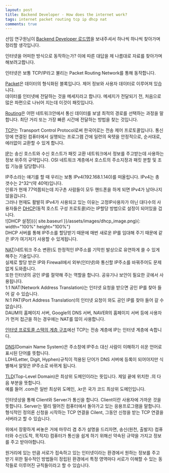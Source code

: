 ```yaml
---
layout: post
title: Backend Developer - How does the internet work?
tags: internet packet routing tcp ip dhcp nat
comments: true
---
```


선임 연구원님이 [Backend Developer 로드맵](https://roadmap.sh/backend)을 보내주셔서 하나씩 하나씩 찾아가며 정리할 생각입니다.

인터넷을 어떠한 방식으로 동작하는가? 이에 따른 대답을 제 나름대로 자료를 찾아가며 해보려고합니다.

인터넷은 보통 TCP/IP라고 불리는 Packet Routing Network를 통해 동작합니다.

[Packet](https://ko.wikipedia.org/wiki/%EB%84%A4%ED%8A%B8%EC%9B%8C%ED%81%AC_%ED%8C%A8%ED%82%B7)은 데이터의 형식화된 블록입니다. 제어 정보와 사용자 데이터로 이루어져 있습니다.  
데이터를 인터넷에 전달하는 것을 메세지라고 합니다. 메세지가 전달되기 전, 처음으로 많은 파편으로 나뉘어 지는데 이것이 패킷입니다.

[Routing](https://ko.wikipedia.org/wiki/%EB%9D%BC%EC%9A%B0%ED%8C%85)은 어떤 네트워크안에서 통신 데이터를 보낼 최적의 경로를 선택하는 과정을 말합니다. 최단 거리 또는 가장 빠른 시간에 전달하는 방법을 찾는 것입니다.

[TCP](https://ko.wikipedia.org/wiki/%EC%A0%84%EC%86%A1_%EC%A0%9C%EC%96%B4_%ED%94%84%EB%A1%9C%ED%86%A0%EC%BD%9C)는 Transport Control Protocol로써 한국어로는 전송 제어 프로토콜입니다. 통신망에 연결된 컴퓨터에서 실행되는 프로그램 간에 일련의 옥텟을 안정적으로, 순서대로, 에러없이 교환할 수 있게 합니다.

[IP](https://ko.wikipedia.org/wiki/%EC%9D%B8%ED%84%B0%EB%84%B7_%ED%94%84%EB%A1%9C%ED%86%A0%EC%BD%9C)는 송신 호스트와 수신 호스트가 패킷 교환 네트워크에서 정보를 주고받는데 사용하는 정보 위주의 규약입니다. OSI 네트워크 계층에서 호스트의 주소지정과 패킷 분할 및 조립 기능을 담당합니다.


IP주소라는 얘기를 할 때 우리는 보통 IPv4(192.168.1.140)를 떠올립니다. IPv4는 총 갯수는 2^32^(약 40억)입니다.  
인류가 현재 77억쯤되는데 지구촌 사람들이 모두 핸드폰을 하게 되면 IPv4가 남아나지 않을겁니다.   
그러나 현재도 활발히 IPv4가 사용되고 있는 이유는 고정IP사용자가 아닌 대다수의 사용자들은 [DHCP](https://ko.wikipedia.org/wiki/%EB%8F%99%EC%A0%81_%ED%98%B8%EC%8A%A4%ED%8A%B8_%EA%B5%AC%EC%84%B1_%ED%94%84%EB%A1%9C%ED%86%A0%EC%BD%9C)(동적 호스트 구성 프로토콜)라는 IP할당 방법으로 설정이 되어있을 겁니다.  
![DHCP 설정]({{ site.baseurl }}/assets/images/dhcp_image.png){: width="100%" height="100%"}  
DHCP 서버를 통해 IP주소를 할당받기 때문에 매번 새로운 IP를 임대해 주기 때문에 같은 IP가 여기저기 사용할 수 있게됩니다.

[NAT](https://ko.wikipedia.org/wiki/%EB%84%A4%ED%8A%B8%EC%9B%8C%ED%81%AC_%EC%A3%BC%EC%86%8C_%EB%B3%80%ED%99%98)(네트워크 주소 변환)도 한정적인 IP주소를 기막힌 발상으로 유연하게 쓸 수 있게 해주는 기술입니다.  
실제로 할당 받은 IP와 Firewall에서 외부(인터넷)와 통신할 IP주소를 바꿔주어도 문제없게 도와줍니다.  
또한 인터넷의 공인 IP를 절약해 주는 역할을 합니다. 공유기나 보안이 필요한 곳에서 사용됩니다.  
1:1 NAT(Network Address Translation)는 인터넷 요청을 받으면 공인 IP를 찾아 들어 갈 수 있습니다.  
N:1 PAT(Port Address Translation)의 인터넷 요청이 와도 공인 IP를 찾아 들어 갈 수 없습니다.  
DAUM의 홈페이지 서버, Google의 DNS 서버, NAVER의 홈페이지 서버 등에 사용자가 먼저 접근을 하는 경우에는 NAT를 많이 사용합니다.

[인터넷 프로토콜 스택의 계층 구조](https://ko.wikipedia.org/wiki/%EC%9D%B8%ED%84%B0%EB%84%B7_%ED%94%84%EB%A1%9C%ED%86%A0%EC%BD%9C_%EC%8A%A4%EC%9C%84%ED%8A%B8)에선 TCP는 전송 계층에 IP는 인터넷 계층에 속합니다. 

[DNS](https://ko.wikipedia.org/wiki/%EB%8F%84%EB%A9%94%EC%9D%B8_%EB%84%A4%EC%9E%84_%EC%8B%9C%EC%8A%A4%ED%85%9C)(Domain Name System)은 주소창에 IP주소 대신 사람이 이해하기 쉬운 언어로 표시된 단어를 뜻합니다.  
LDH(Letter, Digit, Hyphen)규칙이 적용된 단어가 DNS 서버에 등록이 되어야지만 식별해서 알맞은 IP주소로 바뀌게 됩니다.

[TLD](https://ko.wikipedia.org/wiki/%EC%B5%9C%EC%83%81%EC%9C%84_%EB%8F%84%EB%A9%94%EC%9D%B8)(Top-Level Domain)은 최상위 도메인이라는 뜻입니다. 제일 끝에 위치한 .의 다음 부분을 뜻합니다.   
예를 들어 .com은 일반 최상위 도메인, .kr은 국가 코드 최상위 도메인입니다.

인터넷상을 통해 Client와 Server가 통신을 합니다. Client이란 사용자에 가까운 것을 뜻합니다. Server는 멀리 떨어진 컴퓨터에서 돌아가고 있는 응용프로그램을 말합니다.  
형식적인 정의론 신청을 시작하는 TCP 연결을 Cilent, 그동안 신청을 받는 TCP 연결을 서버라고 할 수 있습니다.

위에서 장황하게 써놓은 거에 마무리 겸 추가 설명을 드리자면, 송신(원천, 출발지) 컴퓨터와 수신(도착, 목적지) 컴퓨터가 통신을 쉽게 하기 위해선 약속된 규약을 가지고 정보를 주고 받아야합니다.  

원거리에 있는 만큼 서로가 접속하고 있는 인터넷이라는 환경에서 원하는 정보를 주고 받기 위한 필수적인 방법들이 정립된 환경에서 특정 영역마다 서로가 이해할 수 있는 동작들로 이루어진 규칙들이라고 할 수 있습니다.
